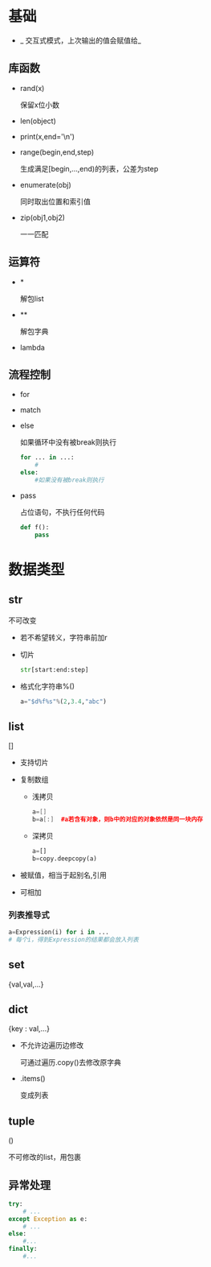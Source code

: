 #  基础

- _    交互式模式，上次输出的值会赋值给_

## 库函数

- rand(x)

  保留x位小数

- len(object)

- print(x,end='\n')

- range(begin,end,step)

  生成满足[begin,...,end)的列表，公差为step

- enumerate(obj)

  同时取出位置和索引值

- zip(obj1,obj2)

  一一匹配

## 运算符

- \* 

  解包list

- **

  解包字典

- lambda

## 流程控制

- for

- match

- else

  如果循环中没有被break则执行

  ```python
  for ... in ...:
      # 
  else:
      #如果没有被break则执行
  ```

- pass

  占位语句，不执行任何代码

  ```python
  def f():
      pass
  ```


# 数据类型

## str

不可改变

- 若不希望转义，字符串前加r

- 切片

  ```python
  str[start:end:step]
  ```

- 格式化字符串%()

  ```python
  a="$d%f%s"%(2,3.4,"abc")
  ```

## list

[]

- 支持切片

- 复制数组

  - 浅拷贝

    ```cpp
    a=[]
    b=a[:]  #a若含有对象，则b中的对应的对象依然是同一块内存
    ```

  - 深拷贝

    ```python
    a=[]
    b=copy.deepcopy(a)
    ```

- 被赋值，相当于起别名,引用

- 可相加

### 列表推导式

```python
a=Expression(i) for i in ...
# 每个i，得到Expression的结果都会放入列表
```

## set

{val,val,...}

## dict

{key : val,...}

- 不允许边遍历边修改

  可通过遍历.copy()去修改原字典

- .items()

  变成列表

## tuple

()

不可修改的list，用包裹

## 异常处理

```python
try:
    # ...
except Exception as e:
    # ...
else:
    #...
finally:
    #...
```


